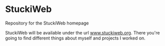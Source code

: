 # StuckiWeb
Repository for the StuckiWeb homepage

StuckiWeb will be available under the url www.stuckiweb.org.
There you're going to find different things about myself and projects I worked on. 
